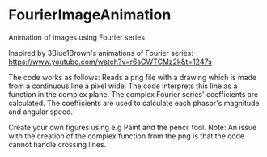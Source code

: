 # FourierImageAnimation
Animation of images using Fourier series

Inspired by 3Blue1Brown's animations of Fourier series: https://www.youtube.com/watch?v=r6sGWTCMz2k&t=1247s

The code works as follows:
Reads a png file with a drawing which is made from a continuous line a pixel wide.
The code interprets this line as a function in the complex plane.
The complex Fourier series' coefficients are calculated.
The coefficients are used to calculate each phasor's magnitude and angular speed.

Create your own figures using e.g Paint and the pencil tool.
Note: An issue with the creation of the complex function from the png is that the code cannot handle crossing lines.
